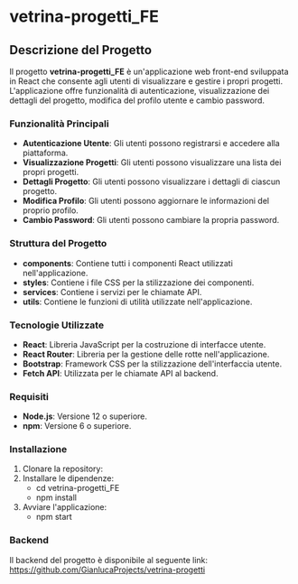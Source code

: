 # vetrina-progetti_FE

## Descrizione del Progetto

Il progetto **vetrina-progetti_FE** è un'applicazione web front-end sviluppata in React che consente agli utenti di visualizzare e gestire i propri progetti. L'applicazione offre funzionalità di autenticazione, visualizzazione dei dettagli del progetto, modifica del profilo utente e cambio password.

### Funzionalità Principali

- **Autenticazione Utente**: Gli utenti possono registrarsi e accedere alla piattaforma.
- **Visualizzazione Progetti**: Gli utenti possono visualizzare una lista dei propri progetti.
- **Dettagli Progetto**: Gli utenti possono visualizzare i dettagli di ciascun progetto.
- **Modifica Profilo**: Gli utenti possono aggiornare le informazioni del proprio profilo.
- **Cambio Password**: Gli utenti possono cambiare la propria password.

### Struttura del Progetto

- **components**: Contiene tutti i componenti React utilizzati nell'applicazione.
- **styles**: Contiene i file CSS per la stilizzazione dei componenti.
- **services**: Contiene i servizi per le chiamate API.
- **utils**: Contiene le funzioni di utilità utilizzate nell'applicazione.

### Tecnologie Utilizzate

- **React**: Libreria JavaScript per la costruzione di interfacce utente.
- **React Router**: Libreria per la gestione delle rotte nell'applicazione.
- **Bootstrap**: Framework CSS per la stilizzazione dell'interfaccia utente.
- **Fetch API**: Utilizzata per le chiamate API al backend.

### Requisiti

- **Node.js**: Versione 12 o superiore.
- **npm**: Versione 6 o superiore.

### Installazione

1. Clonare la repository:
2. Installare le dipendenze:
   - cd vetrina-progetti_FE
   - npm install
4. Avviare l'applicazione:
   - npm start

### Backend
Il backend del progetto è disponibile al seguente link: https://github.com/GianlucaProjects/vetrina-progetti 
